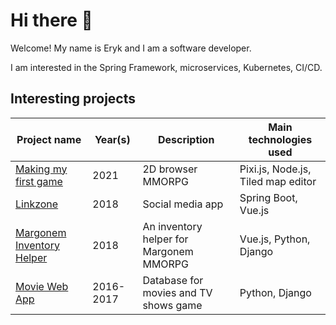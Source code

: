 # Hi there 👋

Welcome! My name is Eryk and I am a software developer.

I am interested in the Spring Framework, microservices, Kubernetes, CI/CD. 

## Interesting projects

| Project name                                                               | Year(s)   | Description                                | Main technologies used                 |
| -------------------------------------------------------------------------- | --------- | -------------------------------------------| -------------------------------------- |
| [Making my first game](https://game.eryk.io/)                              | 2021      | 2D browser MMORPG                   | Pixi.js, Node.js, Tiled map editor     |
| [Linkzone](https://github.com/erykio/linkzone)                             | 2018      | Social media app                           | Spring Boot, Vue.js                    |
| [Margonem Inventory Helper](https://github.com/erykio/moje-margo)          | 2018      | An inventory helper for Margonem MMORPG    | Vue.js, Python, Django                 |
| [Movie Web App](https://github.com/erykio/movie-website)                   | 2016-2017 | Database for movies and TV shows game      | Python, Django                         |